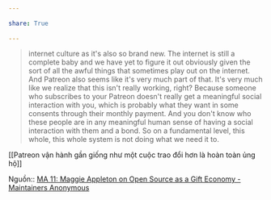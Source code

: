 ---  
share: True  
---  
> internet culture as it's also so brand new. The internet is still a complete baby and we have yet to figure it out obviously given the sort of all the awful things that sometimes play out on the internet. And Patreon also seems like it's very much part of that. It's very much like we realize that this isn't really working, right? Because someone who subscribes to your Patreon doesn't really get a meaningful social interaction with you, which is probably what they want in some consents through their monthly payment. And you don't know who these people are in any meaningful human sense of having a social interaction with them and a bond. So on a fundamental level, this whole, this whole system is not doing what we need it to.  
  
[[Patreon vận hành gần giống như một cuộc trao đổi hơn là hoàn toàn ủng hộ]]   
  
Nguồn:: [MA 11: Maggie Appleton on Open Source as a Gift Economy - Maintainers Anonymous](https://maintainersanonymous.com/gift/#t=31:23)  
